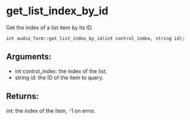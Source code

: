# get_list_index_by_id
Get the index of a list item by its ID.

`int audio_form::get_list_index_by_id(int control_index, string id);`

## Arguments:
* int control_index: the index of the list.
* string id: the ID of the item to query.

## Returns:
int: the index of the item, -1 on error.
